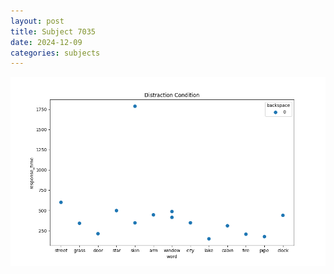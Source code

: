 ```yaml
---
layout: post
title: Subject 7035
date: 2024-12-09
categories: subjects
---
```


![](data/7035/run-7/7035_rt_acc_fuzzy_delay.png)
